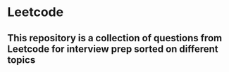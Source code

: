 # Leetcode

## This repository is a collection of questions from Leetcode for interview prep sorted on different topics
